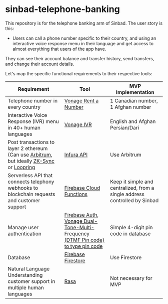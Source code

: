 # sinbad-telephone-banking

This repository is for the telephone banking arm of Sinbad. The user story is this:

* Users can call a phone number specific to their country, and using an interactive voice response menu in their language and get  access to almost everything that users of the app have. 

They can see their account balance and transfer history, send transfers, and change their account details.

Let's map the specific functional requirements to their respective tools:

| Requirement  | Tool | MVP Implementation |
| ------------- | ------------- | ------------- |
| Telephone number in every country| [Vonage Rent a Number](https://developer.vonage.com/numbers/overview) | 1 Canadian number, 1 Afghan number | 
| Interactive Voice Response (IVR) menu in 40+ human languages | [Vonage IVR](https://developer.vonage.com/use-cases/interactive-voice-response) | English and Afghan Persian/Dari |
| Post transactions to layer 2 ethereum (Can use [Arbitrum](https://bridge.arbitrum.io/), but ideally [ZK-Sync](https://zksync.io/) or [Loopring](https://loopring.org/#/)  | [Infura API](https://docs.infura.io/infura/networks)| Use Arbitrum |
| Serverless API that connects telephony webhooks to blockchain requests and customer support | [Firebase Cloud Functions](https://firebase.google.com/products/functions?gclsrc=ds&gclsrc=ds) | Keep it simple and centralized, from a single address controlled by Sinbad |
| Manage user authentication | [Firebase Auth](https://firebase.google.com/products/auth?gclsrc=ds&gclsrc=ds), [Vonage Dual-Tone-Multi-Frequency (DTMF Pin code) to type pin code](https://developer.vonage.com/voice/voice-api/code-snippets/handle-user-input-with-dtmf) | Simple 4-digit pin code in database |
| Database | [Firebase Firestore](https://firebase.google.com/products/firestore?gclsrc=ds&gclsrc=ds) | Use Firestore |
| Natural Language Understanding customer support in multiple human languages | [Rasa](https://rasa.com/) | Not necessary for MVP |

